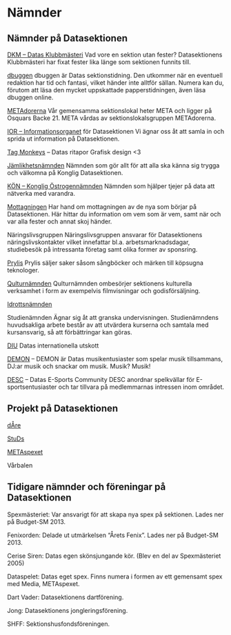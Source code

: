 # Nämnder

## Nämnder på Datasektionen

[DKM – Datas Klubbmästeri](/namnder/dkm) Vad vore en sektion utan fester? Datasektionens Klubbmästeri har fixat fester lika länge som sektionen funnits till.

[dbuggen](http://dbu.gg) dbuggen är Datas sektionstidning. Den utkommer när en eventuell redaktion har tid och fantasi, vilket händer inte alltför sällan. Numera kan du, förutom att läsa den mycket uppskattade papperstidningen, även läsa dbuggen online.

[METAdorerna](/namnder/metadorerna) Vår gemensamma sektionslokal heter META och ligger på Osquars Backe 21. META vårdas av sektionslokalsgruppen METAdorerna.

[IOR – Informationsorganet](/namnder/informationsorganet) för Datasektionen Vi ägnar oss åt att samla in och sprida ut information på Datasektionen.

[Tag Monkeys](/namnder/tag-monkeys) – Datas ritapor Grafisk design <3

[Jämlikhetsnämnden](/namnder/jamlikhetsnamnden)  Nämnden som gör allt för att alla ska känna sig trygga och välkomna på Konglig Datasektionen.

[KÖN – Konglig Östrogennämnden](/namnder/konglig-ostrogennamnden) Nämnden som hjälper tjejer på data att nätverka med varandra.

[Mottagningen](/namnder/mottagningen) Har hand om mottagningen av de nya som börjar på Datasektionen. Här hittar du information om vem som är vem, samt när och var alla fester och annat skoj händer.

Näringslivsgruppen Näringslivsgruppen ansvarar för Datasektionens näringslivskontakter vilket innefattar bl.a. arbetsmarknadsdagar, studiebesök på intressanta företag samt olika former av sponsring.

[Prylis](/namnder/prylis) Prylis säljer saker såsom sångböcker och märken till köpsugna teknologer.

[Qulturnämnden](/namnder/qulturnamnden) Qulturnämnden ombesörjer sektionens kulturella verksamhet i form av exempelvis filmvisningar och godisförsäljning.

[Idrottsnämnden](/namnder/idrottsnamnden)

Studienämnden Ägnar sig åt att granska undervisningen. Studienämndens huvudsakliga arbete består av att utvärdera kurserna och samtala med kursansvarig, så att förbättringar kan göras.

[DIU](/namnder/) Datas internationella utskott

[DEMON](/namnder/demon) – DEMON är Datas musikentusiaster som spelar musik tillsammans, DJ:ar musik och snackar om musik. Musik? Musik!

[DESC](/namnder/desc) – Datas E-Sports Community DESC anordnar spelkvällar för E-sportsentusiaster och tar tillvara på medlemmarnas intressen inom området.

## Projekt på Datasektionen

[dÅre](http://dåre.se)

[StuDs](http://studieresan.se)

[METAspexet](http://metaspexet.se)

Vårbalen

## Tidigare nämnder och föreningar på Datasektionen

Spexmästeriet: Var ansvarigt för att skapa nya spex på sektionen. Lades ner på Budget-SM 2013.

Fenixorden: Delade ut utmärkelsen “Årets Fenix”. Lades ner på Budget-SM 2013.

Cerise Siren: Datas egen skönsjungande kör. (Blev en del av Spexmästeriet 2005)

Dataspelet: Datas eget spex. Finns numera i formen av ett gemensamt spex med Media, METAspexet.

Dart Vader: Datasektionens dartförening.

Jong: Datasektionens jongleringsförening.

SHFF: Sektionshusfondsföreningen.
